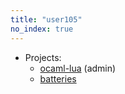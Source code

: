 ```yaml
---
title: "user105"
no_index: true
---
```


* Projects:
  * [ocaml-lua](/projects/ocaml-lua/) (admin)
  * [batteries](/projects/batteries/)